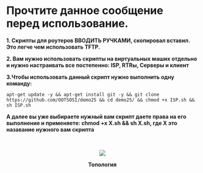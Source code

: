 # Прочтите данное сообщение перед использование.

**1. Скрипты для роутеров ВВОДИТЬ РУЧКАМИ, скопировал вставил. Это легче чем использовать TFTP.**

**2. Вам нужно использовать скрипты на виртуальных маших отдельно и  нужно настраивать все постепенно: ISP, RTRы, Серверы и клиент**

**3.Чтобы использовать данный скрипт нужно выполнить одну команду:**

```apt-get update -y && apt-get install git -y && git clone https://github.com/OOTSOSI/demo25 && cd demo25/ && chmod +x ISP.sh && sh ISP.sh```


**А далее вы уже выбираете нужный вам скрипт даете права на его выполнение и применяете: chmod +x X.sh && sh X.sh, где Х это назавание нужного вам скрипта**
<br/>

<br/>
<p align="center">
  <img src="scheme.jpg"
<p\>
<p align="center"><strong>Топология</strong></p>
<br/>

<br/>
